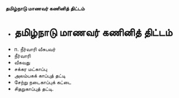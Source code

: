 **தமிழ்நாடு மாணவர் கணினித் திட்டம்**
- # தமிழ்நாடு மாணவர் கணினித் திட்டம்
- n. நீர்வாரி வீசுபவர்
- நீர்வாரி
- வீசுவது
- சக்கர மட்காப்பு
- அலம்பகக் காப்புத் தட்டி
- சேற்று நடைகாப்புக் கட்டை
- சிதறுகாப்புத் தட்டி.

